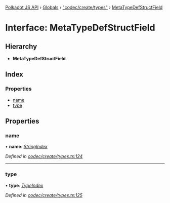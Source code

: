 [Polkadot JS API](../README.md) › [Globals](../globals.md) › ["codec/create/types"](../modules/_codec_create_types_.md) › [MetaTypeDefStructField](_codec_create_types_.metatypedefstructfield.md)

# Interface: MetaTypeDefStructField

## Hierarchy

* **MetaTypeDefStructField**

## Index

### Properties

* [name](_codec_create_types_.metatypedefstructfield.md#name)
* [type](_codec_create_types_.metatypedefstructfield.md#type)

## Properties

###  name

• **name**: *[StringIndex](../modules/_codec_create_types_.md#stringindex)*

*Defined in [codec/create/types.ts:124](https://github.com/polkadot-js/api/blob/8cc256fdcf/packages/types/src/codec/create/types.ts#L124)*

___

###  type

• **type**: *[TypeIndex](../modules/_codec_create_types_.md#typeindex)*

*Defined in [codec/create/types.ts:125](https://github.com/polkadot-js/api/blob/8cc256fdcf/packages/types/src/codec/create/types.ts#L125)*
